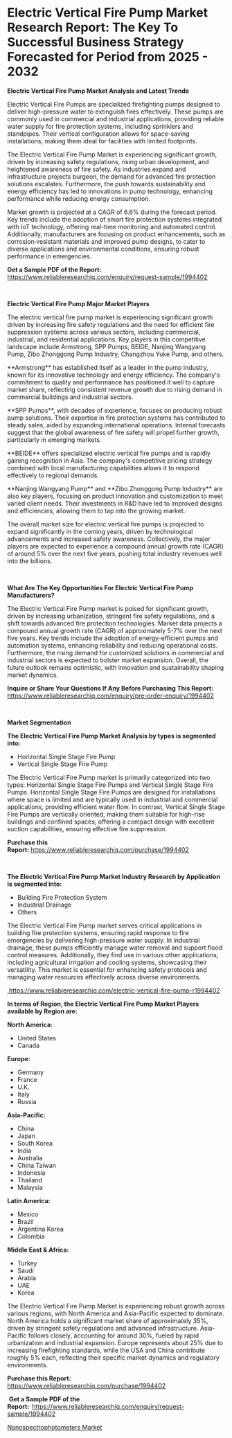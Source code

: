 <p><h1>Electric Vertical Fire Pump Market Research Report: The Key To Successful Business Strategy Forecasted for Period from 2025 - 2032</h1></p><p><strong>Electric Vertical Fire Pump Market Analysis and Latest Trends</strong></p>
<p><p>Electric Vertical Fire Pumps are specialized firefighting pumps designed to deliver high-pressure water to extinguish fires effectively. These pumps are commonly used in commercial and industrial applications, providing reliable water supply for fire protection systems, including sprinklers and standpipes. Their vertical configuration allows for space-saving installations, making them ideal for facilities with limited footprints.</p><p>The Electric Vertical Fire Pump Market is experiencing significant growth, driven by increasing safety regulations, rising urban development, and heightened awareness of fire safety. As industries expand and infrastructure projects burgeon, the demand for advanced fire protection solutions escalates. Furthermore, the push towards sustainability and energy efficiency has led to innovations in pump technology, enhancing performance while reducing energy consumption.</p><p>Market growth is projected at a CAGR of 6.6% during the forecast period. Key trends include the adoption of smart fire protection systems integrated with IoT technology, offering real-time monitoring and automated control. Additionally, manufacturers are focusing on product enhancements, such as corrosion-resistant materials and improved pump designs, to cater to diverse applications and environmental conditions, ensuring robust performance in emergencies.</p></p>
<p><strong>Get a Sample PDF of the Report:&nbsp;</strong> <a href="https://www.reliableresearchiq.com/enquiry/request-sample/1994402?utm_campaign=2291&utm_medium=2&utm_source=Github&utm_content=ia&utm_term=02032025&utm_id=electric-vertical-fire-pump">https://www.reliableresearchiq.com/enquiry/request-sample/1994402</a></p>
<p>&nbsp;</p>
<p><strong>Electric Vertical Fire Pump Major Market Players</strong></p>
<p><p>The electric vertical fire pump market is experiencing significant growth driven by increasing fire safety regulations and the need for efficient fire suppression systems across various sectors, including commercial, industrial, and residential applications. Key players in this competitive landscape include Armstrong, SPP Pumps, BEIDE, Nanjing Wangyang Pump, Zibo Zhonggong Pump Industry, Changzhou Yuke Pump, and others.</p><p>**Armstrong** has established itself as a leader in the pump industry, known for its innovative technology and energy efficiency. The company's commitment to quality and performance has positioned it well to capture market share, reflecting consistent revenue growth due to rising demand in commercial buildings and industrial sectors.</p><p>**SPP Pumps**, with decades of experience, focuses on producing robust pump solutions. Their expertise in fire protection systems has contributed to steady sales, aided by expanding international operations. Internal forecasts suggest that the global awareness of fire safety will propel further growth, particularly in emerging markets.</p><p>**BEIDE** offers specialized electric vertical fire pumps and is rapidly gaining recognition in Asia. The company's competitive pricing strategy combined with local manufacturing capabilities allows it to respond effectively to regional demands.</p><p>**Nanjing Wangyang Pump** and **Zibo Zhonggong Pump Industry** are also key players, focusing on product innovation and customization to meet varied client needs. Their investments in R&D have led to improved designs and efficiencies, allowing them to tap into the growing market.</p><p>The overall market size for electric vertical fire pumps is projected to expand significantly in the coming years, driven by technological advancements and increased safety awareness. Collectively, the major players are expected to experience a compound annual growth rate (CAGR) of around 5% over the next five years, pushing total industry revenues well into the billions.</p></p>
<p>&nbsp;</p>
<p><strong>What Are The Key Opportunities For Electric Vertical Fire Pump Manufacturers?</strong></p>
<p><p>The Electric Vertical Fire Pump market is poised for significant growth, driven by increasing urbanization, stringent fire safety regulations, and a shift towards advanced fire protection technologies. Market data projects a compound annual growth rate (CAGR) of approximately 5-7% over the next five years. Key trends include the adoption of energy-efficient pumps and automation systems, enhancing reliability and reducing operational costs. Furthermore, the rising demand for customized solutions in commercial and industrial sectors is expected to bolster market expansion. Overall, the future outlook remains optimistic, with innovation and sustainability shaping market dynamics.</p></p>
<p><strong>Inquire or Share Your Questions If Any Before Purchasing This Report:</strong> <a href="https://www.reliableresearchiq.com/enquiry/pre-order-enquiry/1994402?utm_campaign=2291&utm_medium=2&utm_source=Github&utm_content=ia&utm_term=02032025&utm_id=electric-vertical-fire-pump">https://www.reliableresearchiq.com/enquiry/pre-order-enquiry/1994402</a></p>
<p>&nbsp;</p>
<p><strong>Market Segmentation</strong></p>
<p><strong>The Electric Vertical Fire Pump Market Analysis by types is segmented into:</strong></p>
<p><ul><li>Horizontal Single Stage Fire Pump</li><li>Vertical Single Stage Fire Pump</li></ul></p>
<p><p>The Electric Vertical Fire Pump market is primarily categorized into two types: Horizontal Single Stage Fire Pumps and Vertical Single Stage Fire Pumps. Horizontal Single Stage Fire Pumps are designed for installations where space is limited and are typically used in industrial and commercial applications, providing efficient water flow. In contrast, Vertical Single Stage Fire Pumps are vertically oriented, making them suitable for high-rise buildings and confined spaces, offering a compact design with excellent suction capabilities, ensuring effective fire suppression.</p></p>
<p><strong>Purchase this Report:&nbsp;</strong><a href="https://www.reliableresearchiq.com/purchase/1994402?utm_campaign=2291&utm_medium=2&utm_source=Github&utm_content=ia&utm_term=02032025&utm_id=electric-vertical-fire-pump">https://www.reliableresearchiq.com/purchase/1994402</a></p>
<p>&nbsp;</p>
<p><strong>The Electric Vertical Fire Pump Market Industry Research by Application is segmented into:</strong></p>
<p><ul><li>Building Fire Protection System</li><li>Industrial Drainage</li><li>Others</li></ul></p>
<p><p>The Electric Vertical Fire Pump market serves critical applications in building fire protection systems, ensuring rapid response to fire emergencies by delivering high-pressure water supply. In industrial drainage, these pumps efficiently manage water removal and support flood control measures. Additionally, they find use in various other applications, including agricultural irrigation and cooling systems, showcasing their versatility. This market is essential for enhancing safety protocols and managing water resources effectively across diverse environments.</p></p>
<p><a href="https://www.reliableresearchiq.com/electric-vertical-fire-pump-r1994402?utm_campaign=2291&utm_medium=2&utm_source=Github&utm_content=ia&utm_term=02032025&utm_id=electric-vertical-fire-pump">&nbsp;https://www.reliableresearchiq.com/electric-vertical-fire-pump-r1994402</a></p>
<p><strong>In terms of Region, the Electric Vertical Fire Pump Market Players available by Region are:</strong></p>
<p>
    <p> <strong> North America: </strong>
        <ul>
            <li>United States</li>
            <li>Canada</li>
        </ul>
        </p> 
    <p> <strong> Europe: </strong>
        <ul>
            <li>Germany</li>
            <li>France</li>
            <li>U.K.</li>
            <li>Italy</li>
            <li>Russia</li>
        </ul>
        </p> 
    <p> <strong> Asia-Pacific: </strong>
        <ul>
            <li>China</li>
            <li>Japan</li>
            <li>South Korea</li>
            <li>India</li>
            <li>Australia</li>
            <li>China Taiwan</li>
            <li>Indonesia</li>
            <li>Thailand</li>
            <li>Malaysia</li>
        </ul>
        </p> 
    <p> <strong> Latin America: </strong>
        <ul>
            <li>Mexico</li>
            <li>Brazil</li>
            <li>Argentina Korea</li>
            <li>Colombia</li>
        </ul>
        </p> 
    <p> <strong> Middle East & Africa: </strong>
        <ul>
            <li>Turkey</li>
            <li>Saudi</li>
            <li>Arabia</li>
            <li>UAE</li>
            <li>Korea</li>
        </ul>
    </p>
    </p>
<p><p>The Electric Vertical Fire Pump Market is experiencing robust growth across various regions, with North America and Asia-Pacific expected to dominate. North America holds a significant market share of approximately 35%, driven by stringent safety regulations and advanced infrastructure. Asia-Pacific follows closely, accounting for around 30%, fueled by rapid urbanization and industrial expansion. Europe represents about 25% due to increasing firefighting standards, while the USA and China contribute roughly 5% each, reflecting their specific market dynamics and regulatory environments.</p></p>
<p><strong>Purchase this Report: </strong><a href="https://www.reliableresearchiq.com/purchase/1994402?utm_campaign=2291&utm_medium=2&utm_source=Github&utm_content=ia&utm_term=02032025&utm_id=electric-vertical-fire-pump">https://www.reliableresearchiq.com/purchase/1994402</a></p>
<p>&nbsp;<strong>Get a Sample PDF of the Report:&nbsp;&nbsp;</strong><a href="https://www.reliableresearchiq.com/enquiry/request-sample/1994402?utm_campaign=2291&utm_medium=2&utm_source=Github&utm_content=ia&utm_term=02032025&utm_id=electric-vertical-fire-pump">https://www.reliableresearchiq.com/enquiry/request-sample/1994402</a></p>
<p><strong></strong></p>
<p><p><a href="https://github.com/rileymgdorcas/Market-Research-Report-List-1/blob/main/nanospectrophotometers-market.md?utm_campaign=2291&utm_medium=2&utm_source=Github&utm_content=ia&utm_term=02032025&utm_id=electric-vertical-fire-pump">Nanospectrophotometers Market</a></p></p>